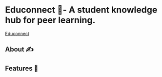 # Educonnect 📘- A student knowledge hub for peer learning.

[Educonnect]("./educonnect.png")


## About ✍️


## Features 🌠





